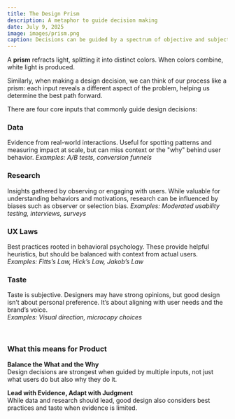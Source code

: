 ```yaml
---
title: The Design Prism
description: A metaphor to guide decision making
date: July 9, 2025
image: images/prism.png
caption: Decisions can be guided by a spectrum of objective and subjective inputs
---
```



A **prism** refracts light, splitting it into distinct colors. When colors combine, white light is produced. 
<br>

Similarly, when making a design decision, we can think of our process like a prism: each input reveals a different aspect of the problem, helping us determine the best path forward.
<br>

There are four core inputs that commonly guide design decisions:



### Data  
Evidence from real-world interactions. Useful for spotting patterns and measuring impact at scale, but can miss context or the "why" behind user behavior.
*Examples: A/B tests, conversion funnels*



### Research  
Insights gathered by observing or engaging with users. While valuable for understanding behaviors and motivations, research can be influenced by biases such as observer or selection bias.
*Examples: Moderated usability testing, interviews, surveys*



### UX Laws  
Best practices rooted in behavioral psychology. These provide helpful heuristics, but should be balanced with context from actual users.  
*Examples: Fitts’s Law, Hick’s Law, Jakob’s Law*



### Taste  
Taste is subjective. Designers may have strong opinions, but good design isn’t about personal preference. It’s about aligning with user needs and the brand’s voice.  
*Examples: Visual direction, microcopy choices*

<br>

### What this means for Product
**Balance the What and the Why**
<br>
Design decisions are strongest when guided by multiple inputs, not just what users do but also why they do it.



**Lead with Evidence, Adapt with Judgment**  <br>
While data and research should lead, good design also considers best practices and taste when evidence is limited.



